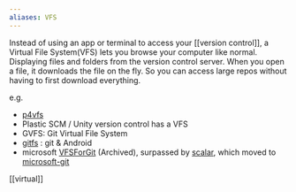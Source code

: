 ```yaml
---
aliases: VFS
---
```

Instead of using an app or terminal to access your [[version control]], a Virtual File System(VFS)  lets you browse your computer like normal. Displaying files and folders from the version control server. When you open a file, it downloads the file on the fly. So you can access large repos without having to first download everything.

e.g. 
- [p4vfs](https://github.com/microsoft/p4vfs)
- Plastic SCM / Unity version control has a VFS
- GVFS: Git Virtual File System
- [gitfs](https://gerrit.googlesource.com/gitfs/) : git & Android 
- microsoft [VFSForGit](https://github.com/microsoft/VFSForGit) (Archived), surpassed by [scalar](https://github.com/microsoft/scalar), which moved to [microsoft-git](https://github.com/microsoft/git)

[[virtual]]